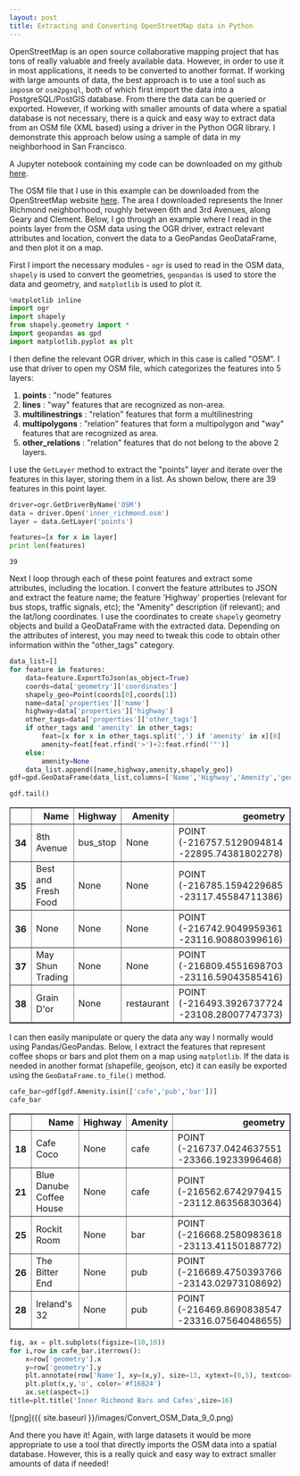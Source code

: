 ```yaml
---
layout: post
title: Extracting and Converting OpenStreetMap data in Python
---
```


OpenStreetMap is an open source collaborative mapping project that has tons of really valuable and freely available data. However, in order to use it in most applications, it needs to be converted to another format. If working with large amounts of data, the best approach is to use a tool such as ```imposm``` or ```osm2pgsql```, both of which first import the data into a PostgreSQL/PostGIS database. From there the data can be queried or exported. However, if working with smaller amounts of data where a spatial database is not necessary, there is a quick and easy way to extract data from an OSM file (XML based) using a driver in the Python OGR library. I demonstrate this approach below using a sample of data in my neighborhood in San Francisco.

A Jupyter notebook containing my code can be downloaded on my github [here](https://github.com/agaidus/Converting_OSM_Data/blob/master/Convert_OSM_Data.ipynb).

The OSM file that I use in this example can be downloaded from the OpenStreetMap website [here](http://www.openstreetmap.org/export#map=17/37.78292/-122.46336). The area I downloaded represents the Inner Richmond neighborhood, roughly between 6th and 3rd Avenues, along Geary and Clement. Below, I go through an example where I read in the points layer from the OSM data using the OGR driver, extract relevant attributes and location, convert the data to a GeoPandas GeoDataFrame, and then plot it on a map.

First I import the necessary modules - ``ogr`` is used to read in the OSM data, ```shapely``` is used to convert the geometries, ```geopandas``` is used to store the data and geometry, and ```matplotlib``` is used to plot it.


```python
%matplotlib inline
import ogr
import shapely
from shapely.geometry import *
import geopandas as gpd
import matplotlib.pyplot as plt
```

I then define the relevant OGR driver, which in this case is called "OSM". I use that driver to open my OSM file, which categorizes the features into 5 layers:

1. **points** : "node" features
2. **lines** : "way" features that are recognized as non-area.
3. **multilinestrings** : "relation" features that form a multilinestring
4. **multipolygons** : "relation" features that form a multipolygon and "way" features that are recognized as area.
5. **other_relations** : "relation" features that do not belong to the above 2 layers.

I use the ```GetLayer``` method to extract the "points" layer and iterate over the features in this layer, storing them in a list. As shown below, there are 39 features in this point layer.


```python
driver=ogr.GetDriverByName('OSM')
data = driver.Open('inner_richmond.osm')
layer = data.GetLayer('points')

features=[x for x in layer]
print len(features)
```

    39
    

Next I loop through each of these point features and extract some attributes, including the location. I convert the feature attributes to JSON and extract the feature name; the feature 'Highway' properties (relevant for bus stops, traffic signals, etc); the "Amenity" description (if relevant); and the lat/long coordinates. I use the coordinates to create ```shapely``` geometry objects and build a GeoDataFrame with the extracted data. Depending on the attributes of interest, you may need to tweak this code to obtain other information within the "other_tags" category.


```python
data_list=[]
for feature in features:
    data=feature.ExportToJson(as_object=True)
    coords=data['geometry']['coordinates']
    shapely_geo=Point(coords[0],coords[1])
    name=data['properties']['name']
    highway=data['properties']['highway']
    other_tags=data['properties']['other_tags']
    if other_tags and 'amenity' in other_tags:
        feat=[x for x in other_tags.split(',') if 'amenity' in x][0]
        amenity=feat[feat.rfind('>')+2:feat.rfind('"')]
    else:
        amenity=None
    data_list.append([name,highway,amenity,shapely_geo])
gdf=gpd.GeoDataFrame(data_list,columns=['Name','Highway','Amenity','geometry'],crs={'init': 'epsg:4326'}).to_crs(epsg=3310)
```


```python
gdf.tail()
```




<div>
<table border="1" class="dataframe">
  <thead>
    <tr style="text-align: right;">
      <th></th>
      <th>Name</th>
      <th>Highway</th>
      <th>Amenity</th>
      <th>geometry</th>
    </tr>
  </thead>
  <tbody>
    <tr>
      <th>34</th>
      <td>8th Avenue</td>
      <td>bus_stop</td>
      <td>None</td>
      <td>POINT (-216757.5129094814 -22895.74381802278)</td>
    </tr>
    <tr>
      <th>35</th>
      <td>Best and Fresh Food</td>
      <td>None</td>
      <td>None</td>
      <td>POINT (-216785.1594229685 -23117.45584711386)</td>
    </tr>
    <tr>
      <th>36</th>
      <td>None</td>
      <td>None</td>
      <td>None</td>
      <td>POINT (-216742.9049959361 -23116.90880399616)</td>
    </tr>
    <tr>
      <th>37</th>
      <td>May Shun Trading</td>
      <td>None</td>
      <td>None</td>
      <td>POINT (-216809.4551698703 -23116.59043585416)</td>
    </tr>
    <tr>
      <th>38</th>
      <td>Grain D'or</td>
      <td>None</td>
      <td>restaurant</td>
      <td>POINT (-216493.3926737724 -23108.28007747373)</td>
    </tr>
  </tbody>
</table>
</div>



I can then easily manipulate or query the data any way I normally would using Pandas/GeoPandas. Below, I extract the features that represent coffee shops or bars and plot them on a map using ```matplotlib```. If the data is needed in another format (shapefile, geojson, etc) it can easily be exported using the ```GeoDataFrame.to_file()``` method.


```python
cafe_bar=gdf[gdf.Amenity.isin(['cafe','pub','bar'])]
cafe_bar
```




<div>
<table border="1" class="dataframe">
  <thead>
    <tr style="text-align: right;">
      <th></th>
      <th>Name</th>
      <th>Highway</th>
      <th>Amenity</th>
      <th>geometry</th>
    </tr>
  </thead>
  <tbody>
    <tr>
      <th>18</th>
      <td>Cafe Coco</td>
      <td>None</td>
      <td>cafe</td>
      <td>POINT (-216737.0424637551 -23366.19233996468)</td>
    </tr>
    <tr>
      <th>21</th>
      <td>Blue Danube Coffee House</td>
      <td>None</td>
      <td>cafe</td>
      <td>POINT (-216562.6742979415 -23112.86356830364)</td>
    </tr>
    <tr>
      <th>25</th>
      <td>Rockit Room</td>
      <td>None</td>
      <td>bar</td>
      <td>POINT (-216668.2580983618 -23113.41150188772)</td>
    </tr>
    <tr>
      <th>26</th>
      <td>The Bitter End</td>
      <td>None</td>
      <td>pub</td>
      <td>POINT (-216689.4750393766 -23143.02973108692)</td>
    </tr>
    <tr>
      <th>28</th>
      <td>Ireland's 32</td>
      <td>None</td>
      <td>pub</td>
      <td>POINT (-216469.8690838547 -23316.07564048655)</td>
    </tr>
  </tbody>
</table>
</div>




```python
fig, ax = plt.subplots(figsize=(10,10))
for i,row in cafe_bar.iterrows():
    x=row['geometry'].x
    y=row['geometry'].y
    plt.annotate(row['Name'], xy=(x,y), size=13, xytext=(0,5), textcoords='offset points')
    plt.plot(x,y,'o', color='#f16824')
    ax.set(aspect=1)
title=plt.title('Inner Richmond Bars and Cafes',size=16)
```

![png]({{ site.baseurl }}/images/Convert_OSM_Data_9_0.png)


And there you have it! Again, with large datasets it would be more appropriate to use a tool that directly imports the OSM data into a spatial database. However, this is a really quick and easy way to extract smaller amounts of data if needed!
